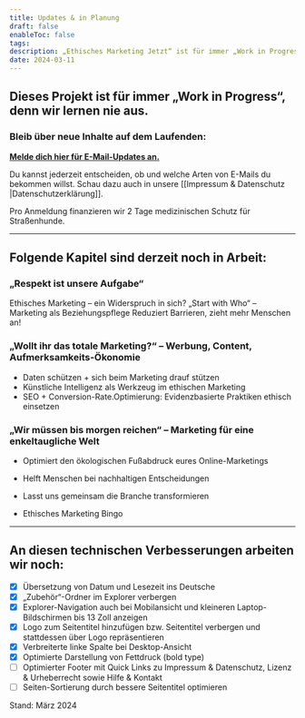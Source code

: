 ```yaml
---
title: Updates & in Planung
draft: false
enableToc: false
tags: 
description: „Ethisches Marketing Jetzt“ ist für immer „Work in Progress“, denn wir lernen nie aus. Finde heraus, wie du über neue Inhalte auf dem Laufenden bleibst.
date: 2024-03-11
---
```


## Dieses Projekt ist für immer „Work in Progress“, denn wir lernen nie aus.

### Bleib über neue Inhalte auf dem Laufenden:

[**Melde dich hier für E-Mail-Updates an.**](https://subscribepage.io/E2vu4J) 

Du kannst jederzeit entscheiden, ob und welche Arten von E-Mails du bekommen willst. Schau dazu auch in unsere [[Impressum & Datenschutz |Datenschutzerklärung]].

Pro Anmeldung finanzieren wir 2 Tage medizinischen Schutz für Straßenhunde.

***

## Folgende Kapitel sind derzeit noch in Arbeit:

### „Respekt ist unsere Aufgabe“

Ethisches Marketing – ein Widerspruch in sich?
„Start with Who“ – Marketing als Beziehungspflege
Reduziert Barrieren, zieht mehr Menschen an!

### „Wollt ihr das totale Marketing?“ – Werbung, Content, Aufmerksamkeits-Ökonomie

- Daten schützen + sich beim Marketing drauf stützen
- Künstliche Intelligenz als Werkzeug im ethischen Marketing
- SEO + Conversion-Rate.Optimierung: Evidenzbasierte Praktiken ethisch einsetzen

### „Wir müssen bis morgen reichen“ – Marketing für eine enkeltaugliche Welt

- Optimiert den ökologischen Fußabdruck eures Online-Marketings
- Helft Menschen bei nachhaltigen Entscheidungen
- Lasst uns gemeinsam die Branche transformieren

- Ethisches Marketing Bingo

***

## An diesen technischen Verbesserungen arbeiten wir noch:

- [x] Übersetzung von Datum und Lesezeit ins Deutsche
- [x] „Zubehör“-Ordner im Explorer verbergen
- [x] Explorer-Navigation auch bei Mobilansicht und kleineren Laptop-Bildschirmen bis 13 Zoll anzeigen
- [x] Logo zum Seitentitel hinzufügen bzw. Seitentitel verbergen und stattdessen über Logo repräsentieren
- [x] Verbreiterte linke Spalte bei Desktop-Ansicht
- [x] Optimierte Darstellung von Fettdruck (bold type)
- [ ] Optimierter Footer mit Quick Links zu Impressum & Datenschutz, Lizenz & Urheberrecht sowie Hilfe & Kontakt
- [ ] Seiten-Sortierung durch bessere Seitentitel optimieren

Stand: März 2024